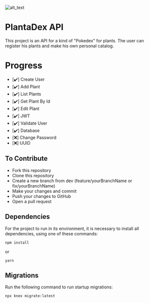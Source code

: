 ![alt_text](https://res.cloudinary.com/dkafjz7rw/image/upload/v1589768224/LogoPlanta-03_1_mtssou.png)
# PlantaDex API 

This project is an API for a kind of "Pokedex" for plants. The user can register his plants and make his own personal catalog.

# Progress

- [:heavy_check_mark:] Create User
- [:heavy_check_mark:] Add Plant
- [:heavy_check_mark:] List Plants
- [:heavy_check_mark:] Get Plant By Id
- [:heavy_check_mark:] Edit Plant
- [:heavy_check_mark:] JWT
- [:heavy_check_mark:] Validate User
- [:heavy_check_mark:] Database
- [:x:] Change Password
- [:x:] UUID

## To Contribute
* Fork this repository
* Clone this repository
* Create a new branch from dev (feature/yourBranchName or fix/yourBranchName)
* Make your changes and commit
* Push your changes to GitHub
* Open a pull request

## Dependencies
For the project to run in its environment, it is necessary to install all dependencies, using one of these commands:
~~~
npm install
~~~
or
~~~
yarn
~~~

## Migrations
Run the following command to run startup migrations:
~~~
npx knex migrate:latest
~~~
